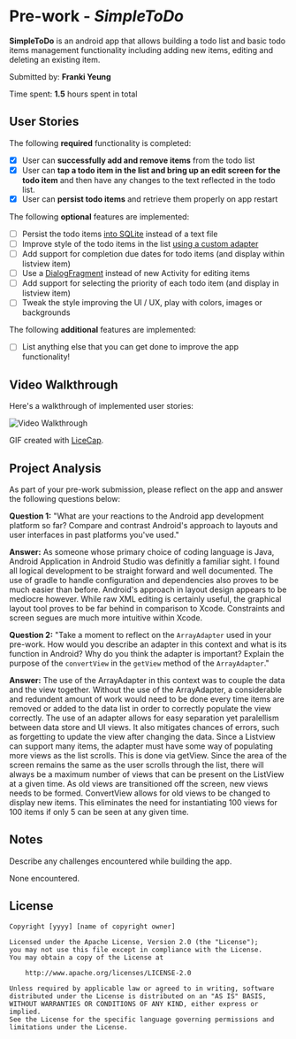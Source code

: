 # Pre-work - *SimpleToDo*

**SimpleToDo** is an android app that allows building a todo list and basic todo items management functionality including adding new items, editing and deleting an existing item.

Submitted by: **Franki Yeung**

Time spent: **1.5** hours spent in total

## User Stories

The following **required** functionality is completed:

* [X] User can **successfully add and remove items** from the todo list
* [X] User can **tap a todo item in the list and bring up an edit screen for the todo item** and then have any changes to the text reflected in the todo list.
* [X] User can **persist todo items** and retrieve them properly on app restart

The following **optional** features are implemented:

* [ ] Persist the todo items [into SQLite](http://guides.codepath.com/android/Persisting-Data-to-the-Device#sqlite) instead of a text file
* [ ] Improve style of the todo items in the list [using a custom adapter](http://guides.codepath.com/android/Using-an-ArrayAdapter-with-ListView)
* [ ] Add support for completion due dates for todo items (and display within listview item)
* [ ] Use a [DialogFragment](http://guides.codepath.com/android/Using-DialogFragment) instead of new Activity for editing items
* [ ] Add support for selecting the priority of each todo item (and display in listview item)
* [ ] Tweak the style improving the UI / UX, play with colors, images or backgrounds

The following **additional** features are implemented:

* [ ] List anything else that you can get done to improve the app functionality!

## Video Walkthrough

Here's a walkthrough of implemented user stories:

<img src='http://i.imgur.com/link/to/your/gif/file.gif' title='Video Walkthrough' width='' alt='Video Walkthrough' />

GIF created with [LiceCap](http://www.cockos.com/licecap/).

## Project Analysis

As part of your pre-work submission, please reflect on the app and answer the following questions below:

**Question 1:** "What are your reactions to the Android app development platform so far? Compare and contrast Android's approach to layouts and user interfaces in past platforms you've used."

**Answer:** As someone whose primary choice of coding language is Java, Android Application in Android Studio was definitly a familiar sight. I found all logical development to be straight forward and well documented. The use of gradle to handle configuration and dependencies also proves to be much easier than before. Android's approach in layout design appears to be mediocre however. While raw XML editing is certainly useful, the graphical layout tool proves to be far behind in comparison to Xcode. Constraints and screen segues are much more intuitive within Xcode.

**Question 2:** "Take a moment to reflect on the `ArrayAdapter` used in your pre-work. How would you describe an adapter in this context and what is its function in Android? Why do you think the adapter is important? Explain the purpose of the `convertView` in the `getView` method of the `ArrayAdapter`."

**Answer:** The use of the ArrayAdapter in this context was to couple the data and the view together. Without the use of the ArrayAdapter, a considerable and redundent amount of work would need to be done every time items are removed or added to the data list in order to correctly populate the view correctly. The use of an adapter allows for easy separation yet paralellism between data store and UI views. It also mitigates chances of errors, such as forgetting to update the view after changing the data. 
Since a Listview can support many items, the adapter must have some way of populating more views as the list scrolls. This is done via getView. Since the area of the screen remains the same as the user scrolls through the list, there will always be a maximum number of views that can be present on the ListView at a given time. As old views are transitioned off the screen, new views needs to be formed. ConvertView allows for old views to be changed to display new items. This eliminates the need for instantiating 100 views for 100 items if only 5 can be seen at any given time.

## Notes

Describe any challenges encountered while building the app.

None encountered.

## License

    Copyright [yyyy] [name of copyright owner]

    Licensed under the Apache License, Version 2.0 (the "License");
    you may not use this file except in compliance with the License.
    You may obtain a copy of the License at

        http://www.apache.org/licenses/LICENSE-2.0

    Unless required by applicable law or agreed to in writing, software
    distributed under the License is distributed on an "AS IS" BASIS,
    WITHOUT WARRANTIES OR CONDITIONS OF ANY KIND, either express or implied.
    See the License for the specific language governing permissions and
    limitations under the License.
